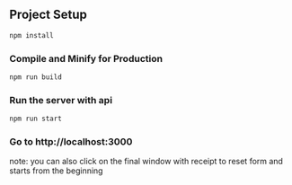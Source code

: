 ## Project Setup

```sh
npm install
```

### Compile and Minify for Production

```sh
npm run build
```

### Run the server with api

```sh
npm run start
```

### Go to http://localhost:3000

note: you can also click on the final window with receipt to reset form and starts from the beginning
